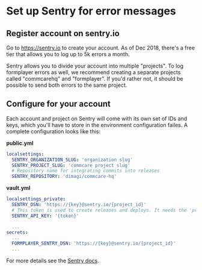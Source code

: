 # Set up Sentry for error messages

## Register account on sentry.io

Go to https://sentry.io to create your account.
As of Dec 2018, there's a free tier that allows you to log up to 5k errors a month. 

Sentry allows you to divide your account into multiple "projects".
To log formplayer errors as well, we recommend creating a separate projects
called "commcarehq" and "formplayer". If you'd rather not, it should be possible
to send both errors to the same project.

## Configure for your account
Each account and project on Sentry will come with its own set of
IDs and keys, which you'll have to store in the environment configuration failes.
A complete configuration looks like this:

**public.yml**
```yaml
localsettings:
  SENTRY_ORGANIZATION_SLUG: 'organization slug'
  SENTRY_PROJECT_SLUG: 'commcare project slug'
  # Repository name for integrating commits into releases
  SENTRY_REPOSITORY: 'dimagi/commcare-hq'
```

**vault.yml**
```yaml
localsettings_private:
  SENTRY_DSN: 'https://{key}@sentry.io/{project_id}'
  # This token is used to create releases and deploys. It needs the 'project:releases' permission.
  SENTRY_API_KEY: '{token}'

  ...
secrets:
  ...
  FORMPLAYER_SENTRY_DSN: 'https://{key}@sentry.io/{project_id}' 
  ...
```

For more details see the [Sentry docs](https://docs.sentry.io/error-reporting/quickstart/?platform=python).
